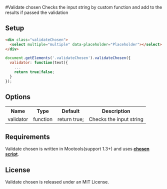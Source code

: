 #Validate chosen
Checks the input string by custom function and add to the results if passed the validation

## Setup

```html
<div class="validateChosen">
  <select multiple="multiple" data-placeholder="Placeholder"></select>
</div>
```

```javascript
document.getElements('.validateChosen').validateChosen({
  validator: function(text){
    ...
    return true|false;
  }
});
```

## Options
<table>
  <tr>
    <th class="name">Name</th>
    <th class="provides">Type</th>
    <th class="default">Default</th>
    <th class="description">Description</th>
  </tr>
  <tr>
    <td>validator</td>
    <td>function</td>
    <td>return true;</td>
    <td>Checks the input string</td>
  </tr>
</table>

## Requirements
Validate chosen is written in Mootools(support 1.3+) and uses **[chosen script](https://github.com/julesjanssen/chosen)**.

## License
Validate chosen is released under an MIT License.
